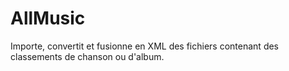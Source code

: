 # AllMusic
Importe, convertit et fusionne en XML des fichiers contenant des classements de chanson ou d'album.
